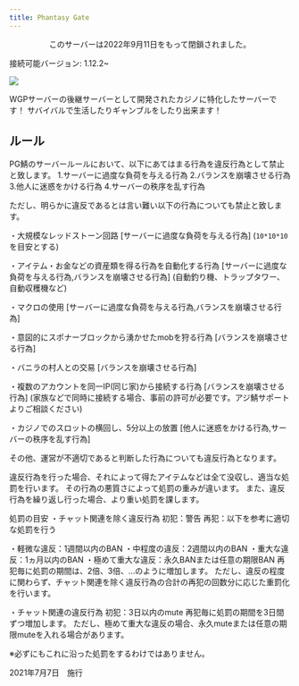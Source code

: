 ```yaml
---
title: Phantasy Gate
---
```


<div style="text-align: center">
<v-card color="blue-lighten-2">
<v-card-text>
<p>このサーバーは2022年9月11日をもって閉鎖されました。</p>
</v-card-text>
</v-card>
</div>

接続可能バージョン: 1.12.2~

<img src="https://i.azisaba.net/albums/2021-06-26_00.46.23.png"></img>

WGPサーバーの後継サーバーとして開発されたカジノに特化したサーバーです！
サバイバルで生活したりギャンブルをしたり出来ます！

## ルール

PG鯖のサーバールールにおいて、以下にあてはまる行為を違反行為として禁止と致します。
1.サーバーに過度な負荷を与える行為
2.バランスを崩壊させる行為
3.他人に迷惑をかける行為
4.サーバーの秩序を乱す行為

ただし、明らかに違反であるとは言い難い以下の行為についても禁止と致します。

・大規模なレッドストーン回路
[サーバーに過度な負荷を与える行為]
(`10*10*10`を目安とする)

・アイテム・お金などの資産類を得る行為を自動化する行為
[サーバーに過度な負荷を与える行為,バランスを崩壊させる行為]
(自動釣り機、トラップタワー、自動収穫機など)

・マクロの使用
[サーバーに過度な負荷を与える行為,バランスを崩壊させる行為]

・意図的にスポナーブロックから湧かせたmobを狩る行為
[バランスを崩壊させる行為]

・バニラの村人との交易
[バランスを崩壊させる行為]

・複数のアカウントを同一IP(同じ家)から接続する行為
[バランスを崩壊させる行為]
(家族などで同時に接続する場合、事前の許可が必要です。アジ鯖サポートよりご相談ください)

・カジノでのスロットの横回し、5分以上の放置
[他人に迷惑をかける行為,サーバーの秩序を乱す行為]

その他、運営が不適切であると判断した行為についても違反行為となります。

違反行為を行った場合、それによって得たアイテムなどは全て没収し、適当な処罰を行います。
その行為の悪質さによって処罰の重みが違います。
また、違反行為を繰り返し行った場合、より重い処罰を課します。

処罰の目安
・チャット関連を除く違反行為
初犯：警告
再犯：以下を参考に適切な処罰を行う

・軽微な違反：1週間以内のBAN
・中程度の違反：2週間以内のBAN
・重大な違反：1ヵ月以内のBAN
・極めて重大な違反：永久BANまたは任意の期限BAN
再犯毎に処罰の期間は、2倍、3倍、…のように増加します。
ただし、違反の程度に関わらず、チャット関連を除く違反行為の合計の再犯の回数分に応じた重罰化を行います。

・チャット関連の違反行為
初犯：3日以内のmute
再犯毎に処罰の期間を3日間ずつ増加します。
ただし、極めて重大な違反の場合、永久muteまたは任意の期限muteを入れる場合があります。

※必ずにもこれに沿った処罰をするわけではありません。

2021年7月7日　施行
